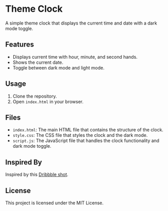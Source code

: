# Theme Clock

A simple theme clock that displays the current time and date with a dark mode toggle.

## Features

- Displays current time with hour, minute, and second hands.
- Shows the current date.
- Toggle between dark mode and light mode.

## Usage

1. Clone the repository.
2. Open `index.html` in your browser.

## Files

- `index.html`: The main HTML file that contains the structure of the clock.
- `style.css`: The CSS file that styles the clock and the dark mode.
- `script.js`: The JavaScript file that handles the clock functionality and dark mode toggle.

## Inspired By

Inspired by this [Dribbble shot](https://dribbble.com/shots/5958443-Alarm-clock).

## License

This project is licensed under the MIT License.
